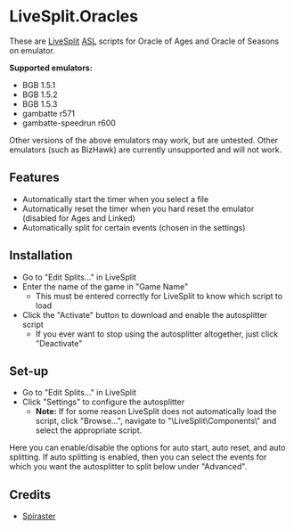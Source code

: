 # LiveSplit.Oracles
These are [LiveSplit](http://livesplit.github.io) [ASL](https://github.com/LiveSplit/LiveSplit/blob/master/Documentation/Auto-Splitters.md) scripts for Oracle of Ages and Oracle of Seasons on emulator.

**Supported emulators:**
- BGB 1.5.1
- BGB 1.5.2
- BGB 1.5.3
- gambatte r571
- gambatte-speedrun r600

Other versions of the above emulators may work, but are untested. Other emulators (such as BizHawk) are currently unsupported and will not work.

## Features
- Automatically start the timer when you select a file
- Automatically reset the timer when you hard reset the emulator (disabled for Ages and Linked)
- Automatically split for certain events (chosen in the settings)

## Installation
- Go to "Edit Splits..." in LiveSplit
- Enter the name of the game in "Game Name"
    - This must be entered correctly for LiveSplit to know which script to load
- Click the "Activate" button to download and enable the autosplitter script
    - If you ever want to stop using the autosplitter altogether, just click "Deactivate"

## Set-up
- Go to "Edit Splits..." in LiveSplit
- Click "Settings" to configure the autosplitter
    - **Note:** If for some reason LiveSplit does not automatically load the script, click "Browse...", navigate to "\LiveSplit\Components\\" and select the appropriate script.

Here you can enable/disable the options for auto start, auto reset, and auto splitting. If auto splitting is enabled, then you can select the events for which you want the autosplitter to split below under "Advanced".

## Credits
- [Spiraster](http://twitch.tv/spiraster)
